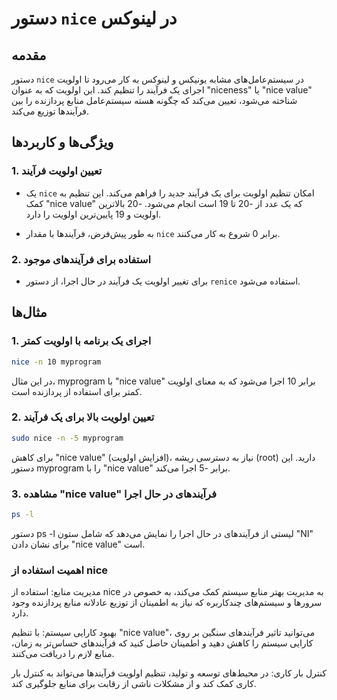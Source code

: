 # دستور `nice` در لینوکس

## مقدمه
دستور `nice` در سیستم‌عامل‌های مشابه یونیکس و لینوکس به کار می‌رود تا اولویت اجرای یک فرآیند را تنظیم کند. این اولویت که به عنوان "niceness" یا "nice value" شناخته می‌شود، تعیین می‌کند که چگونه هسته سیستم‌عامل منابع پردازنده را بین فرآیندها توزیع می‌کند.

## ویژگی‌ها و کاربردها

### 1. تعیین اولویت فرآیند
- یک `nice` امکان تنظیم اولویت برای یک فرآیند جدید را فراهم می‌کند. این تنظیم به کمک "nice value" که یک عدد از -20 تا 19 است انجام می‌شود. -20 بالاترین اولویت و 19 پایین‌ترین اولویت را دارد.
  
- به طور پیش‌فرض، فرآیندها با مقدار `nice` برابر 0 شروع به کار می‌کنند.

### 2. استفاده برای فرآیندهای موجود
- برای تغییر اولویت یک فرآیند در حال اجرا، از دستور `renice` استفاده می‌شود.

## مثال‌ها

### 1. اجرای یک برنامه با اولویت کمتر
```bash
nice -n 10 myprogram
```

در این مثال، myprogram با "nice value" برابر 10 اجرا می‌شود که به معنای اولویت کمتر برای استفاده از پردازنده است.

### 2. تعیین اولویت بالا برای یک فرآیند
```bash
sudo nice -n -5 myprogram
```
برای کاهش "nice value" (افزایش اولویت)، نیاز به دسترسی ریشه (root) دارید. این دستور myprogram را با "nice value" برابر -5 اجرا می‌کند.

### 3. مشاهده "nice value" فرآیندهای در حال اجرا
```bash
ps -l
```
دستور ps -l لیستی از فرآیندهای در حال اجرا را نمایش می‌دهد که شامل ستون "NI" برای نشان دادن "nice value" است.


### اهمیت استفاده از nice

مدیریت منابع: استفاده از nice به مدیریت بهتر منابع سیستم کمک می‌کند، به خصوص در سرورها و سیستم‌های چندکاربره که نیاز به اطمینان از توزیع عادلانه منابع پردازنده وجود دارد.

بهبود کارایی سیستم: با تنظیم "nice value"، می‌توانید تاثیر فرآیندهای سنگین بر روی کارایی سیستم را کاهش دهید و اطمینان حاصل کنید که فرآیندهای حساس‌تر به زمان، منابع لازم را دریافت می‌کنند.

کنترل بار کاری: در محیط‌های توسعه و تولید، تنظیم اولویت فرآیندها می‌تواند به کنترل بار کاری کمک کند و از مشکلات ناشی از رقابت برای منابع جلوگیری کند.

